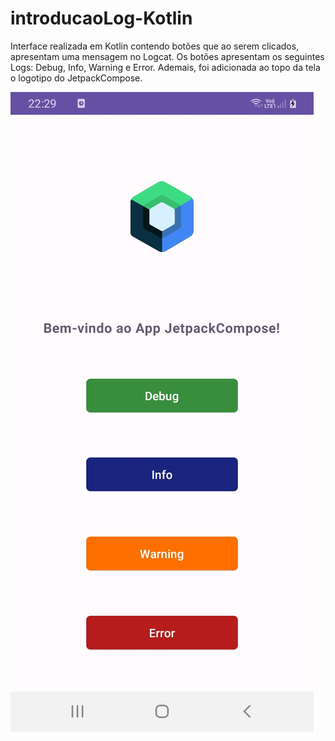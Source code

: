 # introducaoLog-Kotlin
Interface realizada em Kotlin contendo botões que ao serem clicados, apresentam uma mensagem no Logcat. Os botões apresentam os seguintes Logs: Debug, Info, Warning e Error. Ademais, foi adicionada ao topo da tela o logotipo do JetpackCompose.

<img src="img/interface.jpeg">
